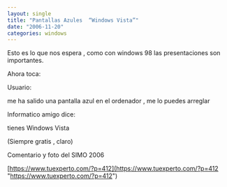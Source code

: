 ```yaml
---
layout: single
title: "Pantallas Azules  “Windows Vista”"
date: "2006-11-20"
categories: windows
---
```


Esto es lo que nos espera , como con windows 98 las presentaciones son importantes.

Ahora toca:

Usuario:

me ha salido una pantalla azul en el ordenador , me lo puedes arreglar

Informatico amigo dice:

tienes Windows Vista

(Siempre gratis , claro)

Comentario y foto del SIMO 2006

[https://www.tuexperto.com/?p=412](https://www.tuexperto.com/?p=412 "https://www.tuexperto.com/?p=412")

